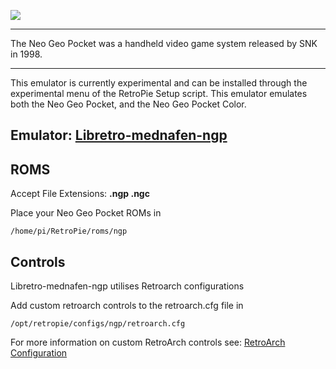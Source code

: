![](http://thenerdpad.com/wp-content/uploads/2015/04/NEO-GEO-LOGO.gif)

***
The Neo Geo Pocket was a handheld video game system released by SNK in 1998.

***
This emulator is currently experimental and can be installed through the experimental menu of the RetroPie Setup script. This emulator emulates both the Neo Geo Pocket, and the Neo Geo Pocket Color.

## Emulator: [Libretro-mednafen-ngp](https://github.com/libretro/beetle-ngp-libretro.git)

## ROMS
Accept File Extensions: **.ngp .ngc**

Place your Neo Geo Pocket ROMs in
```
/home/pi/RetroPie/roms/ngp
```
## Controls

Libretro-mednafen-ngp utilises Retroarch configurations

Add custom retroarch controls to the retroarch.cfg file in
```shell
/opt/retropie/configs/ngp/retroarch.cfg
```
For more information on custom RetroArch controls see: [RetroArch Configuration](https://github.com/petrockblog/RetroPie-Setup/wiki/RetroArch-Configuration)